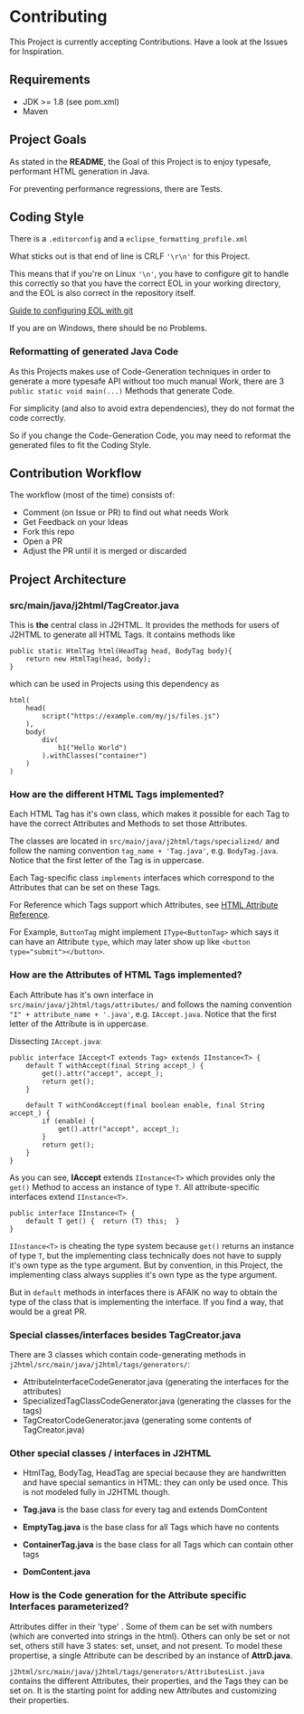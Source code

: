 # Contributing

This Project is currently accepting Contributions.
Have a look at the Issues for Inspiration.

## Requirements

- JDK >= 1.8 (see pom.xml)
- Maven

## Project Goals

As stated in the **README**, the Goal of this Project is to enjoy typesafe, performant HTML generation in Java.

For preventing performance regressions, there are Tests.

## Coding Style 

There is a ```.editorconfig``` and a ```eclipse_formatting_profile.xml```

What sticks out is that end of line is CRLF ```'\r\n'``` for this Project.

This means that if you're on Linux ```'\n'```, you have to configure git to handle this
correctly so that you have the correct EOL in your working directory,
and the EOL is also correct in the repository itself.

[Guide to configuring EOL with git](https://docs.github.com/en/github/using-git/configuring-git-to-handle-line-endings)

If you are on Windows, there should be no Problems.

### Reformatting of generated Java Code

As this Projects makes use of Code-Generation techniques in order to generate a more typesafe API without too much manual Work,
there are 3 ```public static void main(...)``` Methods that generate Code.

For simplicity (and also to avoid extra dependencies), they do not format the code correctly. 

So if you change the Code-Generation Code, you may need to reformat the generated files to fit the Coding Style.

## Contribution Workflow

The workflow (most of the time) consists of:

- Comment (on Issue or PR) to find out what needs Work
- Get Feedback on your Ideas
- Fork this repo
- Open a PR 
- Adjust the PR until it is merged or discarded


## Project Architecture

### src/main/java/j2html/TagCreator.java

This is **the** central class in J2HTML. It provides the methods 
for users of J2HTML to generate all HTML Tags.
It contains methods like
```
public static HtmlTag html(HeadTag head, BodyTag body){
    return new HtmlTag(head, body);
}
```
which can be used in Projects using this dependency as 
```
html(
    head(
        script("https://example.com/my/js/files.js")
    ),
    body(
        div(
            h1("Hello World")
        ).withClasses("container")
    )
)
```

### How are the different HTML Tags implemented?

Each HTML Tag has it's own class, which makes it possible for each Tag to have
the correct Attributes and Methods to set those Attributes.

The classes are located in ```src/main/java/j2html/tags/specialized/``` and follow the naming convention ```tag_name + 'Tag.java'```, e.g. ```BodyTag.java```.
Notice that the first letter of the Tag is in uppercase.

Each Tag-specific class ```implements``` interfaces which correspond to the Attributes that can be set on these Tags.

For Reference which Tags support which Attributes, see [HTML Attribute Reference](https://www.w3schools.com/tags/ref_attributes.asp).

For Example, ```ButtonTag``` might implement ```IType<ButtonTag>``` which says it can have an Attribute ```type```, which may later show up like ```<button type="submit"></button>```.

### How are the Attributes of HTML Tags implemented?

Each Attribute has it's own interface in ```src/main/java/j2html/tags/attributes/``` and follows the naming convention ```"I" + attribute_name + '.java'```, e.g. ```IAccept.java```. Notice that the first letter of the Attribute is in uppercase.

Dissecting ```IAccept.java```:

```
public interface IAccept<T extends Tag> extends IInstance<T> {
    default T withAccept(final String accept_) {
        get().attr("accept", accept_);
        return get();
    }

    default T withCondAccept(final boolean enable, final String accept_) {
        if (enable) {
            get().attr("accept", accept_);
        }
        return get();
    }
}
```

As you can see, **IAccept** extends ```IInstance<T>``` which provides only the ```get()``` Method to access an instance of type ```T```.
All attribute-specific interfaces extend ```IInstance<T>```.

```
public interface IInstance<T> {
    default T get() {  return (T) this;  }
}
```

```IInstance<T>``` is cheating the type system because ```get()``` returns an instance of type ```T```, but the implementing class
technically does not have to supply it's own type as the type argument. But by convention, in this Project, the implementing class 
always supplies it's own type as the type argument.

But in ```default``` methods in interfaces there is AFAIK no way to obtain the type of the class that is implementing the interface.
If you find a way, that would be a great PR.

### Special classes/interfaces besides TagCreator.java

There are 3 classes which contain code-generating methods in ```j2html/src/main/java/j2html/tags/generators/```:

- AttributeInterfaceCodeGenerator.java (generating the interfaces for the attributes)
- SpecializedTagClassCodeGenerator.java (generating the classes for the tags)
- TagCreatorCodeGenerator.java (generating some contents of TagCreator.java)

### Other special classes / interfaces in J2HTML

- HtmlTag, BodyTag, HeadTag are special because they are handwritten and have special semantics in HTML: they can only be used once. 
  This is not modeled fully in J2HTML though.

- **Tag.java** is the base class for every tag and extends DomContent
- **EmptyTag.java** is the base class for all Tags which have no contents
- **ContainerTag.java** is the base class for all Tags which can contain other tags
- **DomContent.java** 

### How is the Code generation for the Attribute specific Interfaces parameterized?

Attributes differ in their 'type' . Some of them can be set with numbers (which are converted into strings in the html). 
Others can only be set or not set, others still have 3 states: set, unset, and not present. 
To model these propertise, a single Attribute can be described by an instance of **AttrD.java**.

```j2html/src/main/java/j2html/tags/generators/AttributesList.java```  contains the different Attributes, their properties,
and the Tags they can be set on. It is the starting point for adding new Attributes and customizing their properties.


